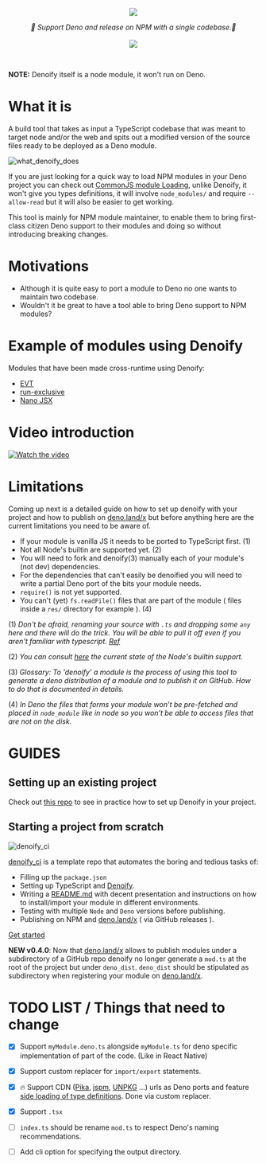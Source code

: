 
<p align="center">
    <img src="https://user-images.githubusercontent.com/6702424/79351107-900eb300-7f38-11ea-8272-91ff725d29f3.png">
</p>
<p align="center">
    <i>🦕 Support Deno and release on NPM with a single codebase.🦕</i>
    <br>
    <br>
    <img src="https://github.com/garronej/denoify/workflows/ci/badge.svg">
</p>
<br>

**NOTE:** Denoify itself is a node module, it won't run on Deno.

# What it is

A build tool that takes as input a TypeScript codebase that was meant to target node and/or the web and spits out a modified version of the source files ready to be deployed as a Deno module.  

![what_denoify_does](https://user-images.githubusercontent.com/6702424/85449626-41b10c80-b598-11ea-91cc-6805facab1dd.png)

If you are just looking for a quick way to load NPM modules in your Deno project
you can check out [CommonJS module Loading](https://github.com/denoland/deno/tree/master/std/node/#commonjs-module-loading),
unlike Denoify, it won't give you types definitions, it will involve `node_modules/`
and require `--allow-read` but it will also be easier to get working.

This tool is mainly for NPM module maintainer, to enable them to bring first-class citizen Deno support to their modules and doing so without introducing breaking changes.

# Motivations

- Although it is quite easy to port a module to Deno no one wants to maintain two codebase.
- Wouldn't it be great to have a tool able to bring Deno support to NPM modules?

# Example of modules using Denoify

Modules that have been made cross-runtime using Denoify:

- [EVT](https://evt.land)
- [run-exclusive](https://github.com/garronej/run-exclusive)
- [Nano JSX](https://github.com/nanojsx/nano)

# Video introduction


[![Watch the video](https://user-images.githubusercontent.com/6702424/85890466-af09ab00-b7ed-11ea-9cf4-10c9bbfb3621.png)](https://youtu.be/vJQdfTPeeXw)

# Limitations

Coming up next is a detailed guide on how to set up denoify with your project and how
to publish on [deno.land/x](https://deno.land/x) but before anything
here are the current limitations you need to be aware of.

- If your module is vanilla JS it needs to be ported to TypeScript first. (1)
- Not all Node's builtin are supported yet. (2)
- You will need to fork and denoify(3) manually each of your module's (not dev) dependencies. 
- For the dependencies that can't easily be denoified you will need to write a
  partial Deno port of the bits your module needs.
- `require()` is not yet supported.
- You can't (yet) `fs.readFile()` files that are part of the module ( files inside a ``res/`` 
  directory for example ). (4)

(1) *Don't be afraid, renaming your source with ``.ts`` and dropping some ``any`` here 
and there will do the trick.
You will be able to pull it off even if you aren't familiar with typescript. [Ref](https://github.com/garronej/my_dummy_npm_and_deno_module#enable-strict-mode-and-fixes-errors-if-any)*

(2) *You can consult [here](https://deno.land/std/node#supported-builtins) the current state of the Node's builtin support.*

(3) *Glossary: To 'denoify' a module is the process of using this tool to generate a deno 
distribution of a module and to publish it on GitHub. 
How to do that is documented in details.*  

(4) *In Deno the files that forms your module won’t be pre-fetched and 
placed in ``node_module`` like in node so you won’t be able to access files that are not 
on the disk.*

# GUIDES

## Setting up an existing project

Check out [this repo](https://github.com/garronej/my_dummy_npm_and_deno_module) to see in practice how to set up Denoify in your project.

## Starting a project from scratch

![denoify_ci](https://user-images.githubusercontent.com/6702424/82036935-c52a3480-96a1-11ea-9794-e982a23e5612.png)

[denoify_ci](https://github.com/garronej/denoify_ci) is a template repo that automates the boring and tedious tasks of:
- Filling up the ``package.json``
- Setting up TypeScript and [Denoify](https://github.com/garronej/denoify).
- Writing a [README.md](https://github.com/garronej/denoify_ci/blob/dev/README.template.md) with decent presentation and instructions on how to install/import your module in different environments.
- Testing with multiple ``Node`` and ``Deno`` versions before publishing.
- Publishing on NPM and [deno.land/x](https://deno.land/x) ( via GitHub releases ).  

[Get started](https://github.com/garronej/denoify_ci)

**NEW v0.4.0**: Now that [deno.land/x](https://deno.land/x) allows to publish modules under a subdirectory of a GitHub repo
denoify no longer generate a `mod.ts` at the root of the project but under `deno_dist`. `deno_dist` should be stipulated 
as subdirectory when registering your module on [deno.land/x](https://deno.land/x).

# TODO LIST / Things that need to change

- [x] Support `myModule.deno.ts` alongside `myModule.ts` for deno specific implementation of part of the code. (Like in React Native)
- [x] Support custom replacer for `import/export` statements.
- [x] 🔥 Support CDN ([Pika](https://www.pika.dev/cdn), [jspm](https://jspm.org), [UNPKG](https://unpkg.com) ...) urls as Deno ports and feature [side loading of type definitions](https://user-images.githubusercontent.com/6702424/85604253-6ae1a380-b651-11ea-9406-38bb57f190de.png). Done via custom replacer.
- [x] Support `.tsx`
- [ ] `index.ts` should be rename `mod.ts` to respect Deno's naming recommendations.
- [ ] Add cli option for specifying the output directory.


   

  

